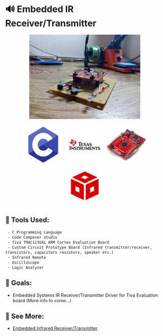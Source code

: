 # 🔊 Embedded IR Receiver/Transmitter

<p align="center">
      <img width="70%" height="70%" src="https://raw.githubusercontent.com/jpdsnz/jpdsnz/main/IRembedded.jpg">
</p>

<p align="center">
      <img width="128" height="128" src="https://github.com/jpdsnz/jpdsnz/blob/main/cprogram.png">
      <img width="128" height="128" src="https://github.com/jpdsnz/jpdsnz/blob/main/ti-white2.png">
      <img width="128" height="128" src="https://github.com/jpdsnz/jpdsnz/blob/main/TIDevBoard.png">
      <img width="128" height="128" src="https://github.com/jpdsnz/jpdsnz/blob/main/ccc.png">
</p>

## 🔧 Tools Used:
     - C Programming Language
     - Code Composer Studio
     - Tiva TM4C123GXL ARM Cortex Evaluation Board
     - Custom Circuit Prototype Board (Infrared transmitter/receiver, transistors, capacitors resistors, speaker etc.)
     - Infrared Remote
     - Oscilloscope
     - Logic Analyzer
 
## 🥅 Goals:
  - Embedded Systems IR Receiver/Transmitter Driver for Tiva Evaluation board (More info to come...)
  
## 👀 See More:
 - [Embedded Infrared Receiver/Transmitter](https://www.johnpauljones.me/ir-reciever-transmitter "IR Rec/Trans Embedded")
